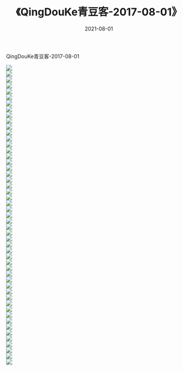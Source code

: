 ﻿---
layout: post
title:  《QingDouKe青豆客-2017-08-01》
date:   2021-08-01
img: http://img.660000.xyz/Sharelink/网络美图/2021/QingDouKe青豆客-2017-08-01/000.jpg
categories: [美女, 清纯, 唯美]
---

QingDouKe青豆客-2017-08-01

  ![](http://img.660000.xyz/Sharelink/网络美图/2021/QingDouKe青豆客-2017-08-01/001.jpg) <br> ![](http://img.660000.xyz/Sharelink/网络美图/2021/QingDouKe青豆客-2017-08-01/002.jpg) <br> ![](http://img.660000.xyz/Sharelink/网络美图/2021/QingDouKe青豆客-2017-08-01/003.jpg) <br> ![](http://img.660000.xyz/Sharelink/网络美图/2021/QingDouKe青豆客-2017-08-01/004.jpg) <br> ![](http://img.660000.xyz/Sharelink/网络美图/2021/QingDouKe青豆客-2017-08-01/005.jpg) <br> ![](http://img.660000.xyz/Sharelink/网络美图/2021/QingDouKe青豆客-2017-08-01/006.jpg) <br> ![](http://img.660000.xyz/Sharelink/网络美图/2021/QingDouKe青豆客-2017-08-01/007.jpg) <br> ![](http://img.660000.xyz/Sharelink/网络美图/2021/QingDouKe青豆客-2017-08-01/008.jpg) <br> ![](http://img.660000.xyz/Sharelink/网络美图/2021/QingDouKe青豆客-2017-08-01/009.jpg) <br> ![](http://img.660000.xyz/Sharelink/网络美图/2021/QingDouKe青豆客-2017-08-01/010.jpg) <br> ![](http://img.660000.xyz/Sharelink/网络美图/2021/QingDouKe青豆客-2017-08-01/011.jpg) <br> ![](http://img.660000.xyz/Sharelink/网络美图/2021/QingDouKe青豆客-2017-08-01/012.jpg) <br> ![](http://img.660000.xyz/Sharelink/网络美图/2021/QingDouKe青豆客-2017-08-01/013.jpg) <br> ![](http://img.660000.xyz/Sharelink/网络美图/2021/QingDouKe青豆客-2017-08-01/014.jpg) <br> ![](http://img.660000.xyz/Sharelink/网络美图/2021/QingDouKe青豆客-2017-08-01/015.jpg) <br> ![](http://img.660000.xyz/Sharelink/网络美图/2021/QingDouKe青豆客-2017-08-01/016.jpg) <br> ![](http://img.660000.xyz/Sharelink/网络美图/2021/QingDouKe青豆客-2017-08-01/017.jpg) <br> ![](http://img.660000.xyz/Sharelink/网络美图/2021/QingDouKe青豆客-2017-08-01/018.jpg) <br> ![](http://img.660000.xyz/Sharelink/网络美图/2021/QingDouKe青豆客-2017-08-01/019.jpg) <br> ![](http://img.660000.xyz/Sharelink/网络美图/2021/QingDouKe青豆客-2017-08-01/020.jpg) <br> ![](http://img.660000.xyz/Sharelink/网络美图/2021/QingDouKe青豆客-2017-08-01/021.jpg) <br> ![](http://img.660000.xyz/Sharelink/网络美图/2021/QingDouKe青豆客-2017-08-01/022.jpg) <br> ![](http://img.660000.xyz/Sharelink/网络美图/2021/QingDouKe青豆客-2017-08-01/023.jpg) <br> ![](http://img.660000.xyz/Sharelink/网络美图/2021/QingDouKe青豆客-2017-08-01/024.jpg) <br> ![](http://img.660000.xyz/Sharelink/网络美图/2021/QingDouKe青豆客-2017-08-01/025.jpg) <br> ![](http://img.660000.xyz/Sharelink/网络美图/2021/QingDouKe青豆客-2017-08-01/026.jpg) <br> ![](http://img.660000.xyz/Sharelink/网络美图/2021/QingDouKe青豆客-2017-08-01/027.jpg) <br> ![](http://img.660000.xyz/Sharelink/网络美图/2021/QingDouKe青豆客-2017-08-01/028.jpg) <br> ![](http://img.660000.xyz/Sharelink/网络美图/2021/QingDouKe青豆客-2017-08-01/029.jpg) <br> ![](http://img.660000.xyz/Sharelink/网络美图/2021/QingDouKe青豆客-2017-08-01/030.jpg) <br> ![](http://img.660000.xyz/Sharelink/网络美图/2021/QingDouKe青豆客-2017-08-01/031.jpg) <br> ![](http://img.660000.xyz/Sharelink/网络美图/2021/QingDouKe青豆客-2017-08-01/032.jpg) <br> ![](http://img.660000.xyz/Sharelink/网络美图/2021/QingDouKe青豆客-2017-08-01/033.jpg) <br> ![](http://img.660000.xyz/Sharelink/网络美图/2021/QingDouKe青豆客-2017-08-01/034.jpg) <br> ![](http://img.660000.xyz/Sharelink/网络美图/2021/QingDouKe青豆客-2017-08-01/035.jpg) <br> ![](http://img.660000.xyz/Sharelink/网络美图/2021/QingDouKe青豆客-2017-08-01/036.jpg) <br> ![](http://img.660000.xyz/Sharelink/网络美图/2021/QingDouKe青豆客-2017-08-01/037.jpg) <br> ![](http://img.660000.xyz/Sharelink/网络美图/2021/QingDouKe青豆客-2017-08-01/038.jpg) <br> ![](http://img.660000.xyz/Sharelink/网络美图/2021/QingDouKe青豆客-2017-08-01/039.jpg) <br> ![](http://img.660000.xyz/Sharelink/网络美图/2021/QingDouKe青豆客-2017-08-01/040.jpg) <br> ![](http://img.660000.xyz/Sharelink/网络美图/2021/QingDouKe青豆客-2017-08-01/041.jpg) <br> ![](http://img.660000.xyz/Sharelink/网络美图/2021/QingDouKe青豆客-2017-08-01/042.jpg) <br> ![](http://img.660000.xyz/Sharelink/网络美图/2021/QingDouKe青豆客-2017-08-01/043.jpg) <br> ![](http://img.660000.xyz/Sharelink/网络美图/2021/QingDouKe青豆客-2017-08-01/044.jpg) <br> ![](http://img.660000.xyz/Sharelink/网络美图/2021/QingDouKe青豆客-2017-08-01/045.jpg) <br> ![](http://img.660000.xyz/Sharelink/网络美图/2021/QingDouKe青豆客-2017-08-01/046.jpg) <br> ![](http://img.660000.xyz/Sharelink/网络美图/2021/QingDouKe青豆客-2017-08-01/047.jpg) <br> ![](http://img.660000.xyz/Sharelink/网络美图/2021/QingDouKe青豆客-2017-08-01/048.jpg) <br> ![](http://img.660000.xyz/Sharelink/网络美图/2021/QingDouKe青豆客-2017-08-01/049.jpg) <br> ![](http://img.660000.xyz/Sharelink/网络美图/2021/QingDouKe青豆客-2017-08-01/050.jpg) <br> ![](http://img.660000.xyz/Sharelink/网络美图/2021/QingDouKe青豆客-2017-08-01/051.jpg) <br>